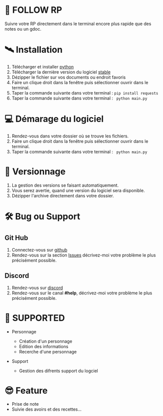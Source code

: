 # 📡 FOLLOW RP

Suivre votre RP directement dans le terminal encore plus rapide que des notes ou un gdoc.

# 🛰 Installation

1. Télécharger et installer [python](https://www.python.org/downloads/)
2. Télécharger la dernière version du logiciel [stable](https://github.com/alexcaussades/Follow-RP/releases)
3. Dézipper le fichier sur vos documents ou endroit favoris
4. Faire un clique droit dans la fenêtre puis sélectionner ouvrir dans le terminal.
5. Taper la commande suivante dans votre terminal :  ``` pip install requests ```
6. Taper la commande suivante dans votre terminal : ``` python main.py``` 

# 💻 Démarage du logiciel

1. Rendez-vous dans votre dossier où se trouve les fichiers.
2. Faire un clique droit dans la fenêtre puis sélectionner ouvrir dans le terminal.
3. Taper la commande suivante dans votre terminal : ``` python main.py``` 


# 📢 Versionnage

1. La gestion des versions se faisant automatiquement.
2. Vous serez avertie, quand une version du logiciel sera disponible.
3. Dézipper l'archive directement dans votre dossier.

# 🛠 Bug ou Support 
## Git Hub
1. Connectez-vous sur [github](https://github.com/)
2. Rendez-vous sur la section [Issues](https://github.com/alexcaussades/Follow-RP/issues) décrivez-moi votre problème le plus précisément possible.

## Discord 
1. Rendez-vous sur [discord](https://discord.gg/CDntF5H)
2. Rendez-vous sur le canal **#help**, décrivez-moi votre problème le plus précisément possible.


# 👋 SUPPORTED

 - Personnage
    - Création d'un personnage
    - Edition des informations
    - Recerche d'une personnage

- Support
  - Gestion des difrents support du logciel

# 😎 Feature

- Prise de note 
- Suivie des avoirs et des recettes...  